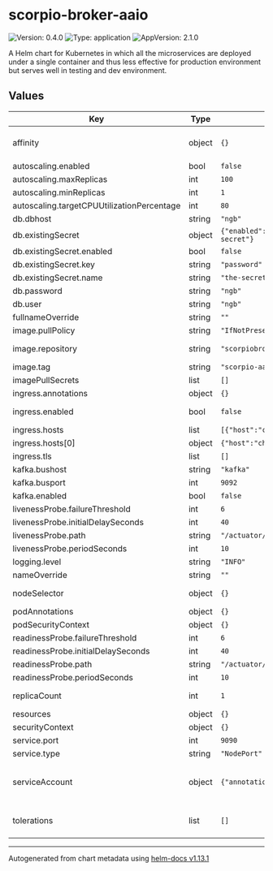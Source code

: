 # scorpio-broker-aaio

![Version: 0.4.0](https://img.shields.io/badge/Version-0.4.0-informational?style=flat-square) ![Type: application](https://img.shields.io/badge/Type-application-informational?style=flat-square) ![AppVersion: 2.1.0](https://img.shields.io/badge/AppVersion-2.1.0-informational?style=flat-square)

A Helm chart for Kubernetes in which all the microservices are deployed under a single container and thus less effective for production environment but serves well in testing and dev environment.

## Values

| Key | Type | Default | Description |
|-----|------|---------|-------------|
| affinity | object | `{}` | affinity template ref: https://kubernetes.io/docs/concepts/configuration/assign-pod-node/#affinity-and-anti-affinity |
| autoscaling.enabled | bool | `false` | should autoscaling be enabled       |
| autoscaling.maxReplicas | int | `100` | maximum number of running pods |
| autoscaling.minReplicas | int | `1` | minimum number of running pods |
| autoscaling.targetCPUUtilizationPercentage | int | `80` | target average CPU utilization over all the pods |
| db.dbhost | string | `"ngb"` | host of the database to be used |
| db.existingSecret | object | `{"enabled":false,"key":"password","name":"the-secret"}` | existing secret to retrieve the db password |
| db.existingSecret.enabled | bool | `false` | should an existing secret be used |
| db.existingSecret.key | string | `"password"` | key to retrieve the password from |
| db.existingSecret.name | string | `"the-secret"` | name of the secret |
| db.password | string | `"ngb"` | password for connecting the database |
| db.user | string | `"ngb"` | user for connecting the database |
| fullnameOverride | string | `""` |  |
| image.pullPolicy | string | `"IfNotPresent"` | specification of the image pull policy |
| image.repository | string | `"scorpiobroker/scorpio"` | scorpiobroker image name ref: https://hub.docker.com/r/scorpiobroker/scorpio       |
| image.tag | string | `"scorpio-aaio_2.1.0"` | tag of the image to be used |
| imagePullSecrets | list | `[]` |  |
| ingress.annotations | object | `{}` | annotations to be added to the ingress |
| ingress.enabled | bool | `false` | should there be an ingress to connect scorpio with the public internet       |
| ingress.hosts | list | `[{"host":"chart-example.local","paths":[]}]` | all hosts to be provided   |
| ingress.hosts[0] | object | `{"host":"chart-example.local","paths":[]}` | provide a hosts and the paths that should be available     |
| ingress.tls | list | `[]` |  |
| kafka.bushost | string | `"kafka"` | Bus host for Kafka |
| kafka.busport | int | `9092` | Bus port for Kafka |
| kafka.enabled | bool | `false` | Enable usage of Kafka |
| livenessProbe.failureThreshold | int | `6` |  |
| livenessProbe.initialDelaySeconds | int | `40` |  |
| livenessProbe.path | string | `"/actuator/health"` |  |
| livenessProbe.periodSeconds | int | `10` |  |
| logging.level | string | `"INFO"` | Log level |
| nameOverride | string | `""` |  |
| nodeSelector | object | `{}` | selector template ref: https://kubernetes.io/docs/user-guide/node-selection/ |
| podAnnotations | object | `{}` |  |
| podSecurityContext | object | `{}` |  |
| readinessProbe.failureThreshold | int | `6` |  |
| readinessProbe.initialDelaySeconds | int | `40` |  |
| readinessProbe.path | string | `"/actuator/health"` |  |
| readinessProbe.periodSeconds | int | `10` |  |
| replicaCount | int | `1` | initial number of target replications, can be different if autoscaling is enabled |
| resources | object | `{}` |  |
| securityContext | object | `{}` |  |
| service.port | int | `9090` | port to be used by the service |
| service.type | string | `"NodePort"` | service type       |
| serviceAccount | object | `{"annotations":{},"create":false,"name":""}` | if a scorpio specific service account should be used, it can be configured here ref: https://kubernetes.io/docs/tasks/configure-pod-container/configure-service-account/ |
| tolerations | list | `[]` | tolerations template ref: ref: https://kubernetes.io/docs/concepts/configuration/taint-and-toleration/ |

----------------------------------------------
Autogenerated from chart metadata using [helm-docs v1.13.1](https://github.com/norwoodj/helm-docs/releases/v1.13.1)
